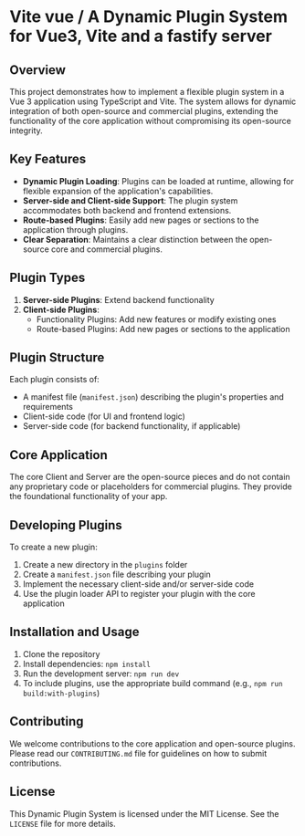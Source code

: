 # Vite vue / A Dynamic Plugin System for Vue3, Vite and a fastify server

## Overview

This project demonstrates how to implement a flexible plugin system in a Vue 3 application using TypeScript and Vite. The system allows for dynamic integration of both open-source and commercial plugins, extending the functionality of the core application without compromising its open-source integrity.

## Key Features

- **Dynamic Plugin Loading**: Plugins can be loaded at runtime, allowing for flexible expansion of the application's capabilities.
- **Server-side and Client-side Support**: The plugin system accommodates both backend and frontend extensions.
- **Route-based Plugins**: Easily add new pages or sections to the application through plugins.
- **Clear Separation**: Maintains a clear distinction between the open-source core and commercial plugins.

## Plugin Types

1. **Server-side Plugins**: Extend backend functionality
2. **Client-side Plugins**:
   - Functionality Plugins: Add new features or modify existing ones
   - Route-based Plugins: Add new pages or sections to the application

## Plugin Structure

Each plugin consists of:

- A manifest file (`manifest.json`) describing the plugin's properties and requirements
- Client-side code (for UI and frontend logic)
- Server-side code (for backend functionality, if applicable)

## Core Application

The core Client and Server are the open-source pieces and do not contain any proprietary code or placeholders for commercial plugins. They provide the foundational functionality of your app.

## Developing Plugins

To create a new plugin:

1. Create a new directory in the `plugins` folder
2. Create a `manifest.json` file describing your plugin
3. Implement the necessary client-side and/or server-side code
4. Use the plugin loader API to register your plugin with the core application

## Installation and Usage

1. Clone the repository
2. Install dependencies: `npm install`
3. Run the development server: `npm run dev`
4. To include plugins, use the appropriate build command (e.g., `npm run build:with-plugins`)

## Contributing

We welcome contributions to the core application and open-source plugins. Please read our `CONTRIBUTING.md` file for guidelines on how to submit contributions.

## License

This Dynamic Plugin System is licensed under the MIT License. See the `LICENSE` file for more details.
